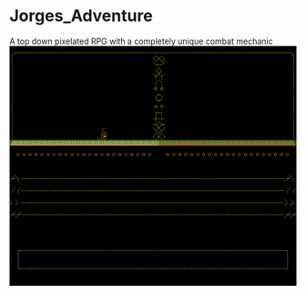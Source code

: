 # Jorges_Adventure
A top down pixelated RPG with a completely unique combat mechanic
![alt text](https://github.com/nartr1/Jorges_Adventure/blob/master/Preview.png?raw=true)
